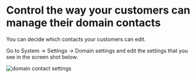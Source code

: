 # Control the way your customers can manage their domain contacts

You can decide which contacts your customers can edit.

Go to System -> Settings -> Domain settings and edit the settings that you see in the screen shot below.

![domain contact settings](/supportpages/images/domain_contact_settings.png)

